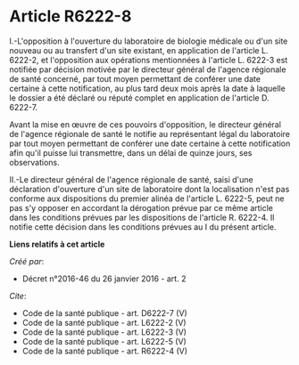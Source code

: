 # Article R6222-8

I.-L'opposition à l'ouverture du laboratoire de biologie médicale ou d'un site nouveau ou au transfert d'un site existant, en
application de l'article L. 6222-2, et l'opposition aux opérations mentionnées à l'article L. 6222-3 est notifiée par
décision motivée par le directeur général de l'agence régionale de santé concerné, par tout moyen permettant de conférer une
date certaine à cette notification, au plus tard deux mois après la date à laquelle le dossier a été déclaré ou réputé
complet en application de l'article D. 6222-7. 

Avant la mise en œuvre de ces pouvoirs d'opposition, le directeur général de l'agence régionale de santé le notifie au
représentant légal du laboratoire par tout moyen permettant de conférer une date certaine à cette notification afin qu'il
puisse lui transmettre, dans un délai de quinze jours, ses observations. 

II.-Le directeur général de l'agence régionale de santé, saisi d'une déclaration d'ouverture d'un site de laboratoire dont la
localisation n'est pas conforme aux dispositions du premier alinéa de l'article L. 6222-5, peut ne pas s'y opposer en
accordant la dérogation prévue par ce même article dans les conditions prévues par les dispositions de l'article R. 6222-4.
Il notifie cette décision dans les conditions prévues au I du présent article.

**Liens relatifs à cet article**

_Créé par_:

  - Décret n°2016-46 du 26 janvier 2016 - art. 2

_Cite_:

  - Code de la santé publique - art. D6222-7 (V)
  - Code de la santé publique - art. L6222-2 (V)
  - Code de la santé publique - art. L6222-3 (V)
  - Code de la santé publique - art. L6222-5 (V)
  - Code de la santé publique - art. R6222-4 (V)
